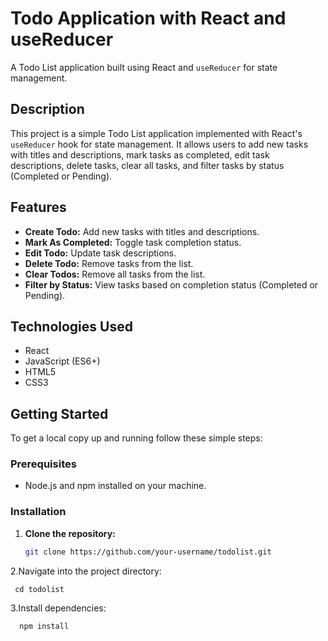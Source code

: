 # Todo Application with React and useReducer

A Todo List application built using React and `useReducer` for state management.


## Description

This project is a simple Todo List application implemented with React's `useReducer` hook for state management. It allows users to add new tasks with titles and descriptions, mark tasks as completed, edit task descriptions, delete tasks, clear all tasks, and filter tasks by status (Completed or Pending).

## Features

- **Create Todo:** Add new tasks with titles and descriptions.
- **Mark As Completed:** Toggle task completion status.
- **Edit Todo:** Update task descriptions.
- **Delete Todo:** Remove tasks from the list.
- **Clear Todos:** Remove all tasks from the list.
- **Filter by Status:** View tasks based on completion status (Completed or Pending).

## Technologies Used

- React
- JavaScript (ES6+)
- HTML5
- CSS3

## Getting Started

To get a local copy up and running follow these simple steps:

### Prerequisites

- Node.js and npm installed on your machine.

### Installation

1. **Clone the repository:**

   ```bash
   git clone https://github.com/your-username/todolist.git

2.Navigate into the project directory:



     
     cd todolist

3.Install dependencies:

   ```bash
     npm install
